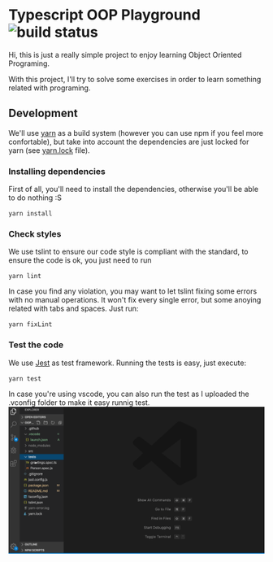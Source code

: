 # Typescript OOP Playground ![build status](https://travis-ci.com/delr3ves/typescript-oop-playground.svg?branch=master)

Hi, this is just a really simple project to enjoy learning Object Oriented Programing.

With this project, I'll try to solve some exercises in order to learn something related with programing.

## Development

We'll use [yarn](https://yarnpkg.com/) as a build system (however you can use npm if you feel more confortable), but take into account the dependencies are just locked for yarn (see [yarn.lock](./yarn.lock) file).

### Installing dependencies

First of all, you'll need to install the dependencies, otherwise you'll be able to do nothing :S

```
yarn install
```

### Check styles
We use tslint to ensure our code style is compliant with the standard, to ensure the code is ok, you just need to run

```
yarn lint
```

In case you find any violation, you may want to let tslint fixing some errors with no manual operations. It won't fix every single error, but some anoying related with tabs and spaces. Just run:

```
yarn fixLint
```

### Test the code

We use [Jest](https://jestjs.io/) as test framework. Running the tests is easy, just execute:

```
yarn test
```

In case you're using vscode, you can also run the test as I uploaded the .vconfig folder to make it easy runnig test.
![](./docs/arts/running-test-in-vscode.gif)
